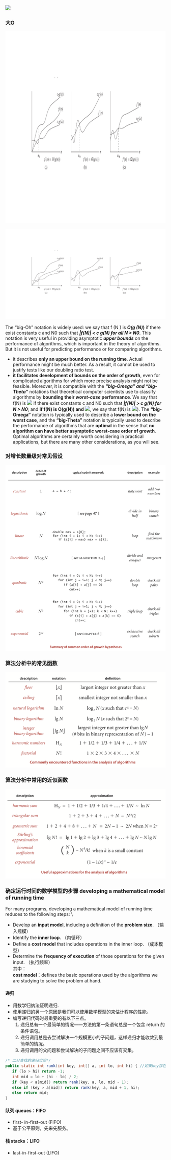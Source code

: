 ![](http://latex.codecogs.com/gif.latex?\\frac{1}{1+sin(x)})
### 大O

 <img src="../resource/images/Algorithm/notations for order of growth of the running time.png" alt="Notations for order of growth of running time" width="800px" height="600px">
 
![Notations for order of growth of running time](https://github.com/CHENHANRONG/learnc/blob/master/resource/images/Algorithm/notations%20for%20order%20of%20growth%20of%20the%20running%20time.png)

The “big-Oh” notation is widely used: we say that f (N ) is **_O(g (N)_)** if there exist constants c and N0 such that **_|f(N)| < c g(N) for all N > N0_**. This notation is very useful in providing asymptotic **_upper bounds_** on the performance of algorithms, which is important in the theory of algorithms. But it is not useful for predicting performance or for comparing algorithms.  
- it describes **only an upper bound on the running time**. Actual performance might be much better. As a result, it cannot be used to justify tests like our doubling ratio test.  
- **it facilitates development of bounds on the order of growth**, even for complicated algorithms for which more precise analysis might not be feasible. Moreover, it is compatible with the **_“big-Omega” and “big-Theta”_** notations that theoretical computer scientists use to classify algorithms by **bounding their _worst-case_ performance**. We say that f(N) is ![](http://latex.codecogs.com/gif.latex?\\Omega(g(N))) if there exist constants c and N0 such that **_|f(N)| > c g(N) for N > N0_**; and **if f(N) is O(g(N)) and ![](http://latex.codecogs.com/gif.latex?\\Omega(g(N)))**, we say that f(N) is ![](http://latex.codecogs.com/gif.latex?\\Theta(g(N)))). The **“big- Omega”** notation is typically used to describe a **lower bound on the worst case**, and the **“big-Theta”** notation is typically used to describe the performance of algorithms that are **optimal** in the sense that **no algorithm can have better asymptotic worst-case order of growth**. Optimal algorithms are certainly worth considering in practical applications, but there are many other considerations, as you will see.


### 对增长数量级对常见假设
![Summary of common order-of-growth hypotheses](https://github.com/CHENHANRONG/learnc/blob/master/resource/images/Algorithm/Summary%20of%20common%20order-of-growth%20hypotheses.png)

### 算法分析中的常见函数

![Commonly encountered functions in the analysis of algorithms](https://github.com/CHENHANRONG/learnc/blob/master/resource/images/Algorithm/Commonly%20encountered%20functions%20in%20the%20analysis%20of%20algorithms.png)


### 算法分析中常用的近似函数
![Useful approximations for the analysis of algorithms](https://github.com/CHENHANRONG/learnc/blob/master/resource/images/Algorithm/Useful%20approximations%20for%20the%20analysis%20of%20algorithms.png)

### 确定运行时间的数学模型的步骤 developing a mathematical model of running time
For many programs, developing a mathematical model of running time reduces to the following steps:  \
- Develop an **input model**, including a definition of the **problem size**.  （输入规模）
- Identify the **inner loop**. （内循环）
- Define a **cost model** that includes operations in the inner loop.  （成本模型）
- Determine the **frequency of execution** of those operations for the given input. （执行频率）  
其中：  
**cost model**：defines the basic operations used by the algorithms we are studying to solve the problem at hand. 

#### 递归
- 用数学归纳法证明递归.
- 使用递归的另一个原因是我们可以使用数学模型的来估计程序的性能。
- 编写递归代码时最重要的有以下三点。
  1. 递归总有一个最简单的情况——方法的第一条语句总是一个包含 return 的条件语句。
  1. 递归调用总是去尝试解决一个规模更小的子问题，这样递归才能收敛到最简单的情况。
  1. 递归调用的父问题和尝试解决的子问题之间不应该有交集。
```Java
/* 二分查找的递归实现*/
public static int rank(int key, int[] a, int lo, int hi) { //如果key存在于a[]中，它的索引不会小于lo且不会大于hi
   if (lo > hi) return -1;
   int mid = lo + (hi - lo) / 2;
   if (key < a[mid]) return rank(key, a, lo, mid - 1);
   else if (key > a[mid]) return rank(key, a, mid + 1, hi);
   else return mid;
}
```
#### 队列 queues：FIFO
- first- in-first-out (FIFO)
- 基于公平原则，先来先服务。

#### 栈 stacks：LIFO
- last-in-first-out (LIFO)
